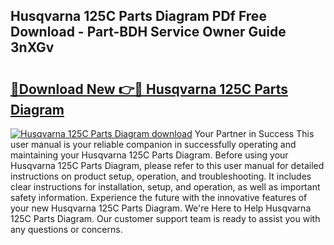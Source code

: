## Husqvarna 125C Parts Diagram PDf Free Download - Part-BDH Service Owner Guide 3nXGv

# <h2><a href="http://dfunfgy.blite.top/?on=Husqvarna+125C+Parts+Diagram">🔗Download New 👉🔴 Husqvarna 125C Parts Diagram</a></h2>

[![Husqvarna 125C Parts Diagram download](https://i.imgur.com/lujVjoI.png)](http://dfunfgy.blite.top/?on=Husqvarna+125C+Parts+Diagram)
Your Partner in Success This user manual is your reliable companion in successfully operating and maintaining your Husqvarna 125C Parts Diagram. Before using your Husqvarna 125C Parts Diagram, please refer to this user manual for detailed instructions on product setup, operation, and troubleshooting. It includes clear instructions for installation, setup, and operation, as well as important safety information. Experience the future with the innovative features of your new Husqvarna 125C Parts Diagram. We're Here to Help Husqvarna 125C Parts Diagram. Our customer support team is ready to assist you with any questions or concerns.
